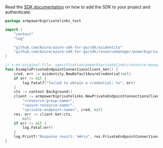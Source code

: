 Read the [SDK documentation](https://github.com/Azure/azure-sdk-for-go/blob/sdk%2Fresourcemanager%2Fpowerbiprivatelinks%2Farmpowerbiprivatelinks%2Fv0.2.1/sdk/resourcemanager/powerbiprivatelinks/armpowerbiprivatelinks/README.md) on how to add the SDK to your project and authenticate.

```go
package armpowerbiprivatelinks_test

import (
	"context"
	"log"

	"github.com/Azure/azure-sdk-for-go/sdk/azidentity"
	"github.com/Azure/azure-sdk-for-go/sdk/resourcemanager/powerbiprivatelinks/armpowerbiprivatelinks"
)

// x-ms-original-file: specification/powerbiprivatelinks/resource-manager/Microsoft.PowerBI/stable/2020-06-01/examples/PrivateEndpointConnections_Get.json
func ExamplePrivateEndpointConnectionsClient_Get() {
	cred, err := azidentity.NewDefaultAzureCredential(nil)
	if err != nil {
		log.Fatalf("failed to obtain a credential: %v", err)
	}
	ctx := context.Background()
	client := armpowerbiprivatelinks.NewPrivateEndpointConnectionsClient("<subscription-id>",
		"<resource-group-name>",
		"<azure-resource-name>",
		"<private-endpoint-name>", cred, nil)
	res, err := client.Get(ctx,
		nil)
	if err != nil {
		log.Fatal(err)
	}
	log.Printf("Response result: %#v\n", res.PrivateEndpointConnectionsClientGetResult)
}
```
